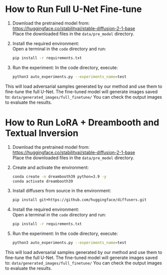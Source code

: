 # How to Run Full U-Net Fine-tune

1. Download the pretrained model from:  
   https://huggingface.co/stabilityai/stable-diffusion-2-1-base  
   Place the downloaded files in the `data/pre_model` directory.

2. Install the required environment:  
   Open a terminal in the `code` directory and run:  
   ```bash
   pip install -r requirements.txt

3. Run the experiment:
In the code directory, execute:
   ```bash
   python3 auto_experiments.py --experiments_name=test

This will load adversarial samples generated by our method and use them to fine-tune the full U-Net.
The fine-tuned model will generate images saved to:
`data/generated_images/full_finetune/`
You can check the output images to evaluate the results.

# How to Run LoRA + Dreambooth and Textual Inversion

1. Download the pretrained model from:  
   https://huggingface.co/stabilityai/stable-diffusion-2-1-base  
   Place the downloaded files in the `data/pre_model` directory.

2. Create and activate the environment:
   ```bash
   conda create -n dreambooth39 python=3.9 -y
   conda activate dreambooth39

3. Install diffusers from source in the environment:  
   ```bash
   pip install git+https://github.com/huggingface/diffusers.git

4. Install the required environment:  
   Open a terminal in the `code` directory and run:  
   ```bash
   pip install -r requirements.txt

5. Run the experiment:
In the code directory, execute:
   ```bash
   python3 auto_experiments.py --experiments_name=test

This will load adversarial samples generated by our method and use them to fine-tune the full U-Net.
The fine-tuned model will generate images saved to:
`data/generated_images/full_finetune/`
You can check the output images to evaluate the results.
